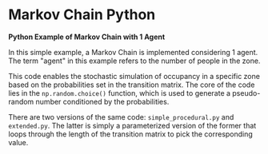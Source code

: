 # Markov Chain Python

**Python Example of Markov Chain with 1 Agent**

In this simple example, a Markov Chain is implemented considering 1 agent. The term "agent" in this example refers to the number of people in the zone.

This code enables the stochastic simulation of occupancy in a specific zone based on the probabilities set in the transition matrix. The core of the code lies in the `np.random.choice()` function, which is used to generate a pseudo-random number conditioned by the probabilities.

There are two versions of the same code: `simple_procedural.py` and `extended.py`. The latter is simply a parameterized version of the former that loops through the length of the transition matrix to pick the corresponding value.
